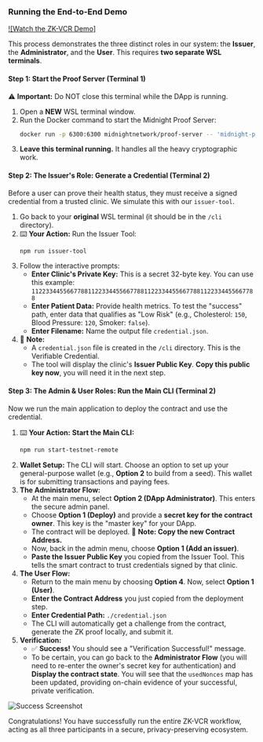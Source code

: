 ### Running the End-to-End Demo

[![Watch the ZK-VCR Demo]](https://github.com/user-attachments/assets/1b93a224-a133-44aa-903a-e9bb0911e9a8)

This process demonstrates the three distinct roles in our system: the **Issuer**, the **Administrator**, and the **User**. This requires **two separate WSL terminals**.

#### **Step 1: Start the Proof Server (Terminal 1)**

⚠️ **Important:** Do NOT close this terminal while the DApp is running.

1.  Open a **NEW** WSL terminal window.
2.  Run the Docker command to start the Midnight Proof Server:
    ```bash
    docker run -p 6300:6300 midnightnetwork/proof-server -- 'midnight-proof-server --network testnet'
    ```
3.  **Leave this terminal running.** It handles all the heavy cryptographic work.

#### **Step 2: The Issuer's Role: Generate a Credential (Terminal 2)**

Before a user can prove their health status, they must receive a signed credential from a trusted clinic. We simulate this with our `issuer-tool`.

1.  Go back to your **original** WSL terminal (it should be in the `/cli` directory).
2.  ⌨️ **Your Action:** Run the Issuer Tool:
    ```bash
    npm run issuer-tool
    ```
3.  Follow the interactive prompts:
    *   **Enter Clinic's Private Key:** This is a secret 32-byte key. You can use this example: `1122334455667788112233445566778811223344556677881122334455667788`
    *   **Enter Patient Data:** Provide health metrics. To test the "success" path, enter data that qualifies as "Low Risk" (e.g., Cholesterol: `150`, Blood Pressure: `120`, Smoker: `false`).
    *   **Enter Filename:** Name the output file `credential.json`.
4.  📝 **Note:**
    *   A `credential.json` file is created in the `/cli` directory. This is the Verifiable Credential.
    *   The tool will display the clinic's **Issuer Public Key**. **Copy this public key now**, you will need it in the next step.

#### **Step 3: The Admin & User Roles: Run the Main CLI (Terminal 2)**

Now we run the main application to deploy the contract and use the credential.

1.  ⌨️ **Your Action:** **Start the Main CLI:**
    ```bash
    npm run start-testnet-remote
    ```
2.  **Wallet Setup:** The CLI will start. Choose an option to set up your general-purpose wallet (e.g., **Option 2** to build from a seed). This wallet is for submitting transactions and paying fees.
3.  **The Administrator Flow:**
    *   At the main menu, select **Option 2 (DApp Administrator)**. This enters the secure admin panel.
    *   Choose **Option 1 (Deploy)** and provide a **secret key for the contract owner**. This key is the "master key" for your DApp.
    *   The contract will be deployed. 📝 **Note: Copy the new Contract Address.**
    *   Now, back in the admin menu, choose **Option 1 (Add an issuer)**.
    *   **Paste the Issuer Public Key** you copied from the Issuer Tool. This tells the smart contract to trust credentials signed by that clinic.
4.  **The User Flow:**
    *   Return to the main menu by choosing **Option 4**. Now, select **Option 1 (User)**.
    *   **Enter the Contract Address** you just copied from the deployment step.
    *   **Enter Credential Path:** `./credential.json`
    *   The CLI will automatically get a challenge from the contract, generate the ZK proof locally, and submit it.
5.  **Verification:**
    *   ✅ **Success!** You should see a "Verification Successful!" message.
    *   To be certain, you can go back to the **Administrator Flow** (you will need to re-enter the owner's secret key for authentication) and **Display the contract state**. You will see that the `usedNonces` map has been updated, providing on-chain evidence of your successful, private verification.

![Success Screenshot](https://github.com/user-attachments/assets/b2b240fc-232c-498e-b102-59129609ea19)

Congratulations! You have successfully run the entire ZK-VCR workflow, acting as all three participants in a secure, privacy-preserving ecosystem.
